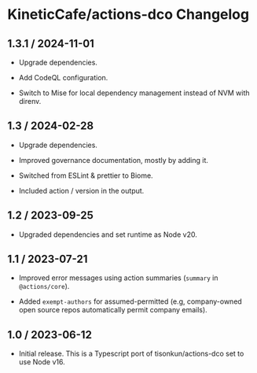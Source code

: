 # KineticCafe/actions-dco Changelog

## 1.3.1 / 2024-11-01

- Upgrade dependencies.

- Add CodeQL configuration.

- Switch to Mise for local dependency management instead of NVM with direnv.

## 1.3 / 2024-02-28

- Upgrade dependencies.

- Improved governance documentation, mostly by adding it.

- Switched from ESLint & prettier to Biome.

- Included action / version in the output.

## 1.2 / 2023-09-25

- Upgraded dependencies and set runtime as Node v20.

## 1.1 / 2023-07-21

- Improved error messages using action summaries (`summary` in `@actions/core`).

- Added `exempt-authors` for assumed-permitted (e.g, company-owned open source
  repos automatically permit company emails).

## 1.0 / 2023-06-12

- Initial release. This is a Typescript port of tisonkun/actions-dco set to use
  Node v16.
